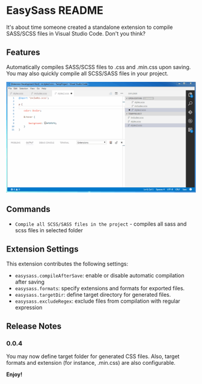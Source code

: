 # EasySass README

It's about time someone created a standalone extension to compile SASS/SCSS files in Visual Studio Code. Don't you think?

## Features

Automatically compiles SASS/SCSS files to .css and .min.css upon saving. You may also quickly compile all SCSS/SASS files in your project.

![Demo](demo.gif)

## Commands

* `Compile all SCSS/SASS files in the project` - compiles all sass and scss files in selected folder

## Extension Settings

This extension contributes the following settings:

* `easysass.compileAfterSave`: enable or disable automatic compilation after saving
* `easysass.formats`: specify extensions and formats for exported files.
* `easysass.targetDir`: define target directory for generated files.
* `easysass.excludeRegex`: exclude files from compilation with regular expression

## Release Notes

### 0.0.4

You may now define target folder for generated CSS files. Also, target formats and extension (for instance, .min.css) are also configurable.

**Enjoy!**